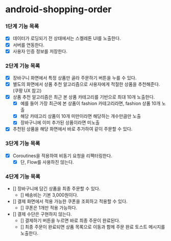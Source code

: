 # android-shopping-order

### 1단계 기능 목록

- [x] 데이터가 로딩되기 전 상태에서는 스켈레톤 UI를 노출한다.
- [x] 서버를 연동한다.
- [x] 사용자 인증 정보를 저장한다.

### 2단계 기능 목록

- [x] 장바구니 화면에서 특정 상품만 골라 주문하기 버튼을 누를 수 있다.
- [x] 별도의 화면에서 상품 추천 알고리즘으로 사용자에게 적절한 상품을 추천해준다. (쿠팡 UX 참고)
- [x] 상품 추천 알고리즘은 최근 본 상품 카테고리를 기반으로 최대 10개 노출한다.
    - [x] 예를 들어 가장 최근에 본 상품이 fashion 카테고리라면, fashion 상품 10개 노출
    - [x] 해당 카테고리 상품이 10개 미만이라면 해당하는 개수만큼만 노출
    - [x] 장바구니에 이미 추가된 상품이라면 미노출
- [x] 추천된 상품을 해당 화면에서 바로 추가하여 같이 주문할 수 있다.

### 3단계 기능 목록

- [x] Coroutines을 적용하여 비동기 요청을 리팩터링한다.
    - [x] 단, Flow를 사용하진 않는다.

### 4단계 기능 목록

- [] 장바구니에 담긴 상품을 최종 주문할 수 있다.
    - [] 배송비는 기본 3,000원이다.
- [] 결제 화면에서 적용 가능한 쿠폰을 조회하고 적용할 수 있다.
    - [] 쿠폰은 1개만 적용 가능하다.
- [] 결제 수단은 구현하지 않는다.
    - [] 결제하기 버튼을 누르면 바로 최종 주문이 완료된다.
    - [] 최종 주문이 완료되면 상품 목록으로 이동과 함께 주문 완료 토스트 메시지를 노출한다.
